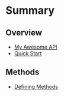 # Summary

## Overview

* [My Awesome API](README.md)
* [Quick Start](quick-start.md)

## Methods

* [Defining Methods](methods.md)

